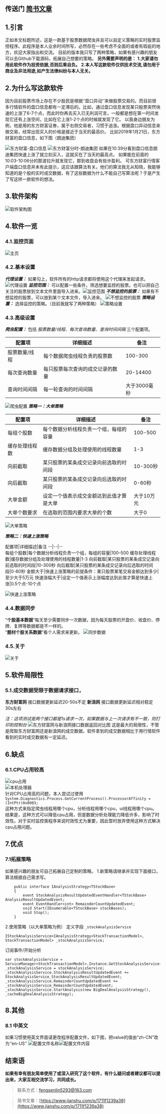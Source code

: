 ## 传送门  <a href="https://www.jianshu.com/p/1711f1239a38" target="_blank">简书文章</a>

## 1.引言
正如本文标题所述，这是一款基于股票数据爬虫并且可以自定义策略的实时股票监控程序。此程序是本人业余时间所写，必然存在一些考虑不全面的或者有瑕疵的地方，欢迎大家指出和交流。
目前的版本我只写了两种策略，如果有感兴趣的朋友可以去Github下载源码，拓展自己想要的策略。
**另外需要声明的是：**
**1.大家请勿用此软件作为投资依据,否则后果自负。**
**2.本人写这款软件仅供技术交流,请勿用于商业及非法用途,如产生法律纠纷与本人无关。**
## 2.为什么写这款软件
因为目前股票市场上存在不少股民是根据‘‘盘口异动’’来做股票交易的。而目前很多行情软件的盘口信息都有一定滞后的。比如，通过盘口信息发现某只股票突然快速的上涨了6-7个点，而此时你再去买入已无利润可言，一般都是想在第一时间发现它还有上涨空间，比如在它上涨1-2个点的时候就发现了它。
以我身边朋友为例，他是用的东方财富证券，属于右侧交易者，习惯于追涨。根据盘口异动信息来做交易，经常出现买入的价格是接近于当天的最高价。
比如2019年1月21日，东方财富的盘口信息，如下图（朗迪集团）

![东方财富-盘口信息](https://upload-images.jianshu.io/upload_images/11337307-25d8e2d46b4549e3.png?imageMogr2/auto-orient/strip%7CimageView2/2/w/1240)
![东方财富分时-朗迪集团](https://upload-images.jianshu.io/upload_images/11337307-43a9972575a18f93.png?imageMogr2/auto-orient/strip%7CimageView2/2/w/1240)
如果在10:39分看到盘口信息朗迪集团快速上涨了就立刻买入，这就买在了当天的最高点。
如果能在前面的10:03-10:06分的那波拉升就发现它，那到收盘会有些许盈利。
可东方财富行情客户端盘口信息并未有此提示，这应该跟算法有关。他们的算法我无从知晓，我能够知道的是个股的实时成交数据，有了这些数据为什么不能自己写算法呢？于是产生了写这样一款软件的想法。
## 3.软件架构
![软件架构图](https://upload-images.jianshu.io/upload_images/11337307-4776d4435d3cebec.png?imageMogr2/auto-orient/strip%7CimageView2/2/w/1240)
## 4.软件一览
### 4.1.监控页面
![主页](https://upload-images.jianshu.io/upload_images/11337307-23b8432be88eaeed.png?imageMogr2/auto-orient/strip%7CimageView2/2/w/1240)
### 4.2.基本设置
***代理设置：*** 如果勾上，软件所有的http请求都将使用这个代理来发起请求。![代理设置](https://upload-images.jianshu.io/upload_images/11337307-9c8e59cfc3fb1d0a.png?imageMogr2/auto-orient/strip%7CimageView2/2/w/1240)
***监控范围：*** 可以配置一些条件，筛选想要监控的股票。也可以把自己关注的股票放到文本文件里面导入进来。![监控范围](https://upload-images.jianshu.io/upload_images/11337307-108a7af0f976847e.png?imageMogr2/auto-orient/strip%7CimageView2/2/w/1240)
***不想监控的股票：*** 如果有不想监控的股票，可以放到某个文本文件，导入进来。
![不想监控的股票](https://upload-images.jianshu.io/upload_images/11337307-8b30063841623224.png?imageMogr2/auto-orient/strip%7CimageView2/2/w/1240)
***策略设置：*** 选择监控的策略。（目前我就写了两种策略）
![策略设置](https://upload-images.jianshu.io/upload_images/11337307-aa6f08eaa430a468.png?imageMogr2/auto-orient/strip%7CimageView2/2/w/1240)
### 4.3.高级设置
***爬虫配置：*** 包括 *股票数量/线程*、*每次查询数量*、*查询时间间隔* 三个配置项。</br>

配置项|详细描述|备注
--|--|--
股票数量/线程|每个数据爬虫线程负责的股票数|100-300 
每次查询数量|每只股票每次查询的成交记录的数量|20-14400
查询时间间隔|每一轮查询的时间间隔|大于3000毫秒

![爬虫配置](https://upload-images.jianshu.io/upload_images/11337307-17dfc0bbed8832c4.png?imageMogr2/auto-orient/strip%7CimageView2/2/w/1240)
***策略一：大单策略***

配置项|详细描述|备注
--|--|--
每组个股数|每个数据分析线程负责一个组，每组的容量|100-500 
缓存处理线程数|缓存数据分组及处理使用的线程数量|1-3
向前截取|某只股票的某条成交记录向前选取的时间段|10-300秒
向后截取|某只股票的某条成交记录向后选取的时间段|0-60秒
大单金额|设定一个值表示成交金额达到此值才算是大单|大于10万元
大单个数要求|在选取的范围内要求大单的个数|大于0

![大单策略](https://upload-images.jianshu.io/upload_images/11337307-82972ee8938c6499.png?imageMogr2/auto-orient/strip%7CimageView2/2/w/1240)

***策略二：快速上涨策略***

配置项|详细描述|备注
--|--|--<br>
每组个股数|每个数据分析线程负责一个组，每组的容量|100-500
缓存处理线程数|缓存数据分组及处理使用的线程数量|1-3
向前截取|某只股票的某条成交记录向前选取的时间段|10-300秒
向后截取|某只股票的某条成交记录向后选取的时间段|0-60秒
金额大于|快速上涨策略的前提条件：某只股票某笔交易金额达到多少|至少大于5万元
快速涨幅大于|设定一个值表示上涨幅度达到此值才算是快速上涨|0.5个点-10个点

![快速上涨策略](https://upload-images.jianshu.io/upload_images/11337307-d1d9dfe348e4e77b.png?imageMogr2/auto-orient/strip%7CimageView2/2/w/1240)

### 4.4.数据同步
“**个股基本数据**”每天至少需要同步一次数据，因为每天股票的开盘价、收盘价、停牌、复牌等数据都是不一样的。<br>
“**题材个股关系数据**”看个人需求来更新。
![同步数据](https://upload-images.jianshu.io/upload_images/11337307-bff758852a54a5e9.png?imageMogr2/auto-orient/strip%7CimageView2/2/w/1240)

### 4.5.关于
![关于](https://upload-images.jianshu.io/upload_images/11337307-dbe86ee9e607e850.png?imageMogr2/auto-orient/strip%7CimageView2/2/w/1240)

## 5.软件局限性
### 5.1.成交数据受限于数据请求接口，
**东方财富网** 接口数据更新延迟20-50s不定
**新浪网** 接口数据更新延迟相对稳定30s左右

*注：这项测试是两个接口都是1s请求一次，如果数据与上一次请求有不一致，则打印到控制台*
![东方财富网与新浪网接口数据返回对比图](https://upload-images.jianshu.io/upload_images/11337307-46e6f450dd26fa5d.png?imageMogr2/auto-orient/strip%7CimageView2/2/w/1240)
这是最大的局限性，不管是爬取东方财富网还是新浪网的成交数据，软件拿到的成交数据相比于用行情软件看到的实时成交数据有一定延迟。
## 6.缺点
### 6.1.CPU占用较高
![cpu占用](https://upload-images.jianshu.io/upload_images/11337307-d633e2986ab2ffc4.png?imageMogr2/auto-orient/strip%7CimageView2/2/w/1240)<br/>
![本机处理器](https://upload-images.jianshu.io/upload_images/11337307-7cd3e233dc32508d.png?imageMogr2/auto-orient/strip%7CimageView2/2/w/1240)<br/>
针对CPU占用高的问题，本人尝试过使用<br/>
```System.Diagnostics.Process.GetCurrentProcess().ProcessorAffinity = (IntPtr)0x0003;```<br/>
这种方式来指定爬虫线程用哪个cpu，分析线程用哪个cpu，ui线程用哪个cpu。
结果是，这种方式可以降低cpu占用，但是数据分析处理能力降低许多，影响了时效性。对于实时监控类程序来说时效性尤为重要，因此暂时放弃使用这种方式解决cpu占用问题。
## 7.优点
### 7.1拓展策略
如果感兴趣的朋友可自己拓展自己定制的策略。
1.新策略请继承并实现下面接口，算法根据自己需求写。
```
    public interface IAnalysisStrategy<TStockBase>
    {
        event StockAnalysisResultUpdatedEventHandler<TStockBase> AnalysisResultUpdatedEvent;
        event EventHandler<int> RemainderCountUpdatedEvent;
        void Start(IEnumerable<TStockBase> stockBases);
        void Stop();
    }
```
2.使用策略（以大单策略为例）
定义字段 `_stockAnalysisService`
```
IStockAnalysisService<IAnalysisStrategy<StockTransactionModel>, StockTransactionModel> _stockAnalysisService;
```
订阅事件/开始分析
```
var stockAnalysisService = ServiceManager<StockTransactionModel>.Instance.GetStockAnalysisService();
_stockAnalysisService = stockAnalysisService;
_stockAnalysisService.StockAnalysisResultUpdatedEvent += StockAnalysisService_StockAnalysisResultUpdatedEvent;
_stockAnalysisService.RemainderCountUpdatedEvent += _stockAnalysisService_RemainderCountUpdatedEvent;
_stockAnalysisService.StartAnalysis(new BigDealAnalysisStrategy(), _cacheBigDealAnalysisStrategy);
```
## 8.其他
### 8.1 中英文
如果习惯使用英文界面请更改程序配置文件，如下图，把value的值由“zh-CN”改为‘‘en-US’’
![配置文件名称](https://upload-images.jianshu.io/upload_images/11337307-956a9d047f472b9b.png?imageMogr2/auto-orient/strip%7CimageView2/2/w/1240)![配置文件内容](https://upload-images.jianshu.io/upload_images/11337307-77185cbfd49142e8.png?imageMogr2/auto-orient/strip%7CimageView2/2/w/1240)
## 结束语
**如果有幸有朋友简单使用了或深入研究了这个软件，有什么疑问或者建议都可以提出来，大家互相交流学习，共同成长。**
>联系方式：fengsenlin5293@163.com

>简书文章：[https://www.jianshu.com/p/1711f1239a38](https://www.jianshu.com/p/1711f1239a38)
